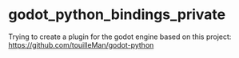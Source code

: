 # godot_python_bindings_private
Trying to create a plugin for the godot engine based on this project: https://github.com/touilleMan/godot-python
